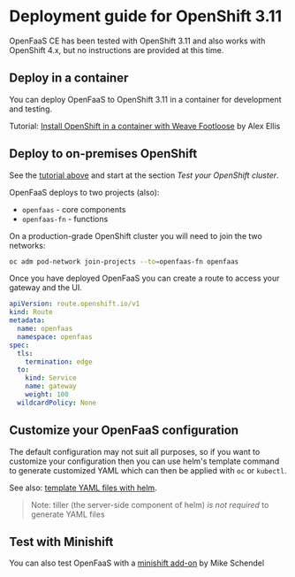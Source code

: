 # Deployment guide for OpenShift 3.11

OpenFaaS CE has been tested with OpenShift 3.11 and also works with OpenShift 4.x, but no instructions are provided at this time.

## Deploy in a container

You can deploy OpenFaaS to OpenShift 3.11 in a container for development and testing.

Tutorial: [Install OpenShift in a container with Weave Footloose](https://blog.alexellis.io/openshift-in-a-footloose-container/) by Alex Ellis

## Deploy to on-premises OpenShift

See the [tutorial above](https://blog.alexellis.io/openshift-in-a-footloose-container/) and start at the section *Test your OpenShift cluster*.

OpenFaaS deploys to two projects (also):

* `openfaas` - core components
* `openfaas-fn` - functions

On a production-grade OpenShift cluster you will need to join the two networks:

```sh
oc adm pod-network join-projects --to=openfaas-fn openfaas
```

Once you have deployed OpenFaaS you can create a route to access your gateway and the UI.

```yaml
apiVersion: route.openshift.io/v1
kind: Route
metadata:
  name: openfaas
  namespace: openfaas
spec:
  tls:
    termination: edge
  to:
    kind: Service
    name: gateway
    weight: 100
  wildcardPolicy: None
```

## Customize your OpenFaaS configuration

The default configuration may not suit all purposes, so if you want to customize your configuration then you can use helm's template command to generate customized YAML which can then be applied with `oc` or `kubectl`.

See also: [template YAML files with helm](https://github.com/openfaas/faas-netes/blob/master/chart/openfaas/README.md#deployment-with-helm-template).

> Note: tiller (the server-side component of helm) *is not required* to generate YAML files

## Test with Minishift

You can also test OpenFaaS with a [minishift add-on](https://github.com/mirroredge/openfaas-minishift-addon) by Mike Schendel
